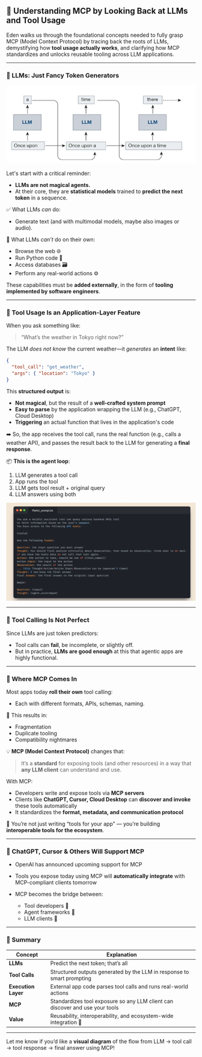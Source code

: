 ## 🧠 Understanding MCP by Looking Back at LLMs and Tool Usage

Eden walks us through the foundational concepts needed to fully grasp MCP (Model Context Protocol) by tracing back the roots of LLMs, demystifying how **tool usage actually works**, and clarifying how MCP standardizes and unlocks reusable tooling across LLM applications.

---

### 🔡 LLMs: Just Fancy Token Generators

![alt text](image.png)

Let's start with a critical reminder:

- **LLMs are not magical agents.**
- At their core, they are **statistical models** trained to **predict the next token** in a sequence.

✅ What LLMs _can_ do:

- Generate text (and with multimodal models, maybe also images or audio).

🚫 What LLMs _can’t_ do on their own:

- Browse the web 🌐
- Run Python code 🐍
- Access databases 🗃️
- Perform any real-world actions ⚙️

These capabilities must be **added externally**, in the form of **tooling implemented by software engineers**.

---

### 🧰 Tool Usage Is an Application-Layer Feature

When you ask something like:

> “What’s the weather in Tokyo right now?”

The LLM _does not know_ the current weather—it _generates_ an **intent** like:

```json
{
  "tool_call": "get_weather",
  "args": { "location": "Tokyo" }
}
```

This **structured output** is:

- **Not magical**, but the result of a **well-crafted system prompt**
- **Easy to parse** by the application wrapping the LLM (e.g., ChatGPT, Cloud Desktop)
- **Triggering** an actual function that lives in the application's code

➡️ So, the app receives the tool call, runs the real function (e.g., calls a weather API), and passes the result back to the LLM for generating a **final response**.

📦 **This is the agent loop**:

1. LLM generates a tool call
2. App runs the tool
3. LLM gets tool result + original query
4. LLM answers using both

![alt text](image-1.png)

---

### 🎯 Tool Calling Is Not Perfect

Since LLMs are just token predictors:

- Tool calls can **fail**, be incomplete, or slightly off.
- But in practice, **LLMs are good enough** at this that agentic apps are highly functional.

---

### 🧩 Where MCP Comes In

Most apps today **roll their own** tool calling:

- Each with different formats, APIs, schemas, naming.

🤯 This results in:

- Fragmentation
- Duplicate tooling
- Compatibility nightmares

💡 **MCP (Model Context Protocol)** changes that:

> It’s a **standard** for exposing tools (and other resources) in a way that **any LLM client** can understand and use.

With MCP:

- Developers write and expose tools via **MCP servers**
- Clients like **ChatGPT, Cursor, Cloud Desktop** can **discover and invoke** these tools automatically
- It standardizes the **format, metadata, and communication protocol**

📌 You’re not just writing “tools for your app” — you’re building **interoperable tools for the ecosystem**.

---

### 🔗 ChatGPT, Cursor & Others Will Support MCP

- OpenAI has announced upcoming support for MCP
- Tools you expose today using MCP will **automatically integrate** with MCP-compliant clients tomorrow
- MCP becomes the bridge between:

  - Tool developers 🔧
  - Agent frameworks 🤖
  - LLM clients 💬

---

### 🧠 Summary

| Concept             | Explanation                                                                  |
| ------------------- | ---------------------------------------------------------------------------- |
| **LLMs**            | Predict the next token; that’s all                                           |
| **Tool Calls**      | Structured outputs generated by the LLM in response to smart prompting       |
| **Execution Layer** | External app code parses tool calls and runs real-world actions              |
| **MCP**             | Standardizes tool exposure so any LLM client can discover and use your tools |
| **Value**           | Reusability, interoperability, and ecosystem-wide integration 🚀             |

---

Let me know if you’d like a **visual diagram** of the flow from LLM → tool call → tool response → final answer using MCP!
